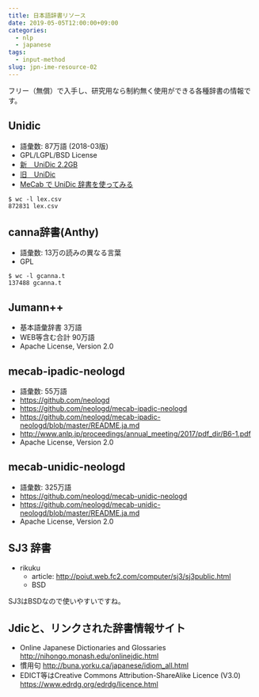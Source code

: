 ```yaml
---
title: 日本語辞書リソース
date: 2019-05-05T12:00:00+09:00
categories:
  - nlp
  - japanese
tags:
  - input-method
slug: jpn-ime-resource-02
---
```


フリー（無償）で入手し、研究用なら制約無く使用ができる各種辞書の情報です。

## Unidic

  * 語彙数: 87万語 (2018-03版)
  * GPL/LGPL/BSD License
* [新　UniDic 2.2GB](https://unidic.ninjal.ac.jp/download#unidic_bccwj)
* [旧　UniDic](https://ja.osdn.net/projects/unidic/)
* [MeCab で UniDic 辞書を使ってみる](https://blog.chocolapod.net/momokan/entry/56)

```
$ wc -l lex.csv
872831 lex.csv
```

## canna辞書(Anthy)

  * 語彙数: 13万の読みの異なる言葉
  * GPL

```
$ wc -l gcanna.t
137488 gcanna.t
```

## Jumann++

  * 基本語彙辞書 3万語
  * WEB等含む合計 90万語
  * Apache License, Version 2.0

## mecab-ipadic-neologd

  * 語彙数: 55万語
  * https://github.com/neologd
  * https://github.com/neologd/mecab-ipadic-neologd
  * https://github.com/neologd/mecab-ipadic-neologd/blob/master/README.ja.md
  * http://www.anlp.jp/proceedings/annual_meeting/2017/pdf_dir/B6-1.pdf
  * Apache License, Version 2.0

## mecab-unidic-neologd

  * 語彙数: 325万語
  * https://github.com/neologd/mecab-unidic-neologd
  * https://github.com/neologd/mecab-unidic-neologd/blob/master/README.ja.md
  * Apache License, Version 2.0

## SJ3 辞書

  * rikuku
    * article: http://poiut.web.fc2.com/computer/sj3/sj3public.html
    * BSD

SJ3はBSDなので使いやすいですね。

## Jdicと、リンクされた辞書情報サイト

* Online Japanese Dictionaries and Glossaries http://nihongo.monash.edu/onlinejdic.html
* 慣用句 http://buna.yorku.ca/japanese/idiom_all.html
* EDICT等はCreative Commons Attribution-ShareAlike Licence (V3.0) https://www.edrdg.org/edrdg/licence.html

<!-- vim: se ai tw=79: -->
